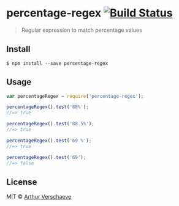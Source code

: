 # percentage-regex [![Build Status](https://travis-ci.org/arthurvr/percentage-regex.svg?branch=master)](https://travis-ci.org/arthurvr/percentage-regex)

> Regular expression to match percentage values


## Install

```
$ npm install --save percentage-regex
```


## Usage

```js
var percentageRegex = require('percentage-regex');

percentageRegex().test('88%');
//=> true

percentageRegex().test('88.5%');
//=> true

percentageRegex().test('69 %');
//=> true

percentageRegex().test('69');
//=> false
```


## License

MIT © [Arthur Verschaeve](http://arthurverschaeve.be)
